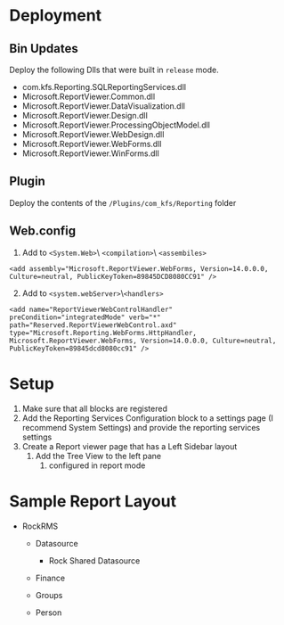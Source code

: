 # Deployment

## Bin Updates

Deploy the following Dlls that were built in `release` mode.

- com.kfs.Reporting.SQLReportingServices.dll
- Microsoft.ReportViewer.Common.dll
- Microsoft.ReportViewer.DataVisualization.dll
- Microsoft.ReportViewer.Design.dll
- Microsoft.ReportViewer.ProcessingObjectModel.dll
- Microsoft.ReportViewer.WebDesign.dll
- Microsoft.ReportViewer.WebForms.dll
- Microsoft.ReportViewer.WinForms.dll

## Plugin

Deploy the contents of the `/Plugins/com_kfs/Reporting` folder

## Web.config

1.  Add to `<System.Web>`\ `<compilation>`\ `<assembiles>`

   ```
   <add assembly="Microsoft.ReportViewer.WebForms, Version=14.0.0.0, Culture=neutral, PublicKeyToken=89845DCD8080CC91" />
   ```

2.  Add to `<system.webServer>`\\`<handlers>`

   ```
   <add name="ReportViewerWebControlHandler" preCondition="integratedMode" verb="*" path="Reserved.ReportViewerWebControl.axd" type="Microsoft.Reporting.WebForms.HttpHandler, Microsoft.ReportViewer.WebForms, Version=14.0.0.0, Culture=neutral, PublicKeyToken=89845dcd8080cc91" />
   ```

# Setup

1. Make sure that all blocks are registered
2. Add the Reporting Services Configuration block to a settings page (I recommend System Settings) and provide the reporting services settings
3. Create a Report viewer page that has a Left Sidebar layout
   1. Add the Tree View to the left pane 
      1. configured in report mode

# Sample Report Layout

- RockRMS

  - Datasource

    - Rock Shared Datasource

  - Finance

  - Groups

  - Person

    ​